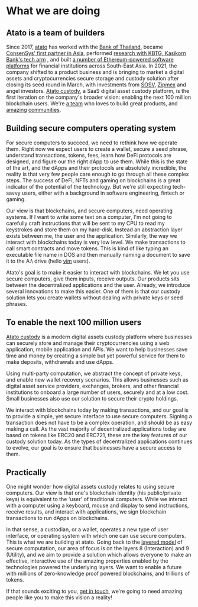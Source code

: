 # What we are doing

## Atato is a team of builders

Since 2017, [atato](https://www.atato.com) has worked with the [Bank of Thailand](https://t.sidekickopen01.com/s3t/c/5/f18dQhb0S7kF8cN81sW58NPmK2zGCwVN8Jbw_8QsRtKVnNz585vf_lTW16gGy-3NFTyN101?te=W3R5hFj4cm2zwW4mKLS-3ZVc6BW3K8Qcj4cKJQFW4fNk2Q43T4NRW3zdZsk43Q9hgW3QZmG63zdYS7W49Kwyr3T0p5DW3C7kwh3K9F3GW49KwFp1Gy-qYF4cJ2xwmMs11&si=8000000001379416&pi=87cb6d71-5f98-4b42-dfa0-2796306d4b39), became [ConsenSys' first partner in Asia](https://t.sidekickopen01.com/s3t/c/5/f18dQhb0S7kF8cN81sW58NPmK2zGCwVN8Jbw_8QsRtKVnNz585vf_lTW16gGy-3NFTyN101?te=W3R5hFj4cm2zwW3_SMDQ3yMjpkW41Y6TF4cSnrxW41RkwN3yLWKmW43SfG43z8ndpW3zhlTg1N4Km3W4fHRFD4rxjp-W1GFZjD3K78gNW49Q4C14cHYR5W4fHRGW3Kb2ZZW1Y-gFX1YZT4Bf1Vp8qH04&si=8000000001379416&pi=87cb6d71-5f98-4b42-dfa0-2796306d4b39), performed [research with KBTG, Kasikorn Bank's tech arm](https://t.sidekickopen01.com/s3t/c/5/f18dQhb0S7kF8cN81sW58NPmK2zGCwVN8Jbw_8QsRtKVnNz585vf_lTW16gGy-3NFTyN101?te=W3R5hFj4cm2zwW4mKLS-3zhrs0W43mZrX3_rgXdW43WJz_3F7xMDW41n__x4fGBqvw3zhs7S48T2&si=8000000001379416&pi=87cb6d71-5f98-4b42-dfa0-2796306d4b39) , and built [a number of Ethereum-powered software platforms](https://t.sidekickopen01.com/s3t/c/5/f18dQhb0S7kF8cN81sW58NPmK2zGCwVN8Jbw_8QsRtKVnNz585vf_lTW16gGy-3NFTyN101?te=W3R5hFj4cm2zwW4mKLS-3zhrs0w43mZrX48S2&si=8000000001379416&pi=87cb6d71-5f98-4b42-dfa0-2796306d4b39) for financial institutions across South-East Asia. In 2021, the company shifted to a product business and is bringing to market a digital assets and cryptocurrencies secure storage and custody solution after closing its seed round in March, with investments from [SOSV](https://t.sidekickopen01.com/s3t/c/5/f18dQhb0S7kF8cN81sW58NPmK2zGCwVN8Jbw_8QsRtKVnNz585vf_lTW16gGy-3NFTyN101?te=W3R5hFj4cm2zwW4mKLS-3FcLfRW3F7xSc4cHYWQW43T4P349LjRTW3T6jkg3T1McJf4cNcKz04&si=8000000001379416&pi=87cb6d71-5f98-4b42-dfa0-2796306d4b39), [Zipmex](https://t.sidekickopen01.com/s3t/c/5/f18dQhb0S7kF8cN81sW58NPmK2zGCwVN8Jbw_8QsRtKVnNz585vf_lTW16gGy-3NFTyN101?te=W3R5hFj4cm2zwW4txy6J3KcbV9W43T4NQ3CcYkTf1GJtj304&si=8000000001379416&pi=87cb6d71-5f98-4b42-dfa0-2796306d4b39) and angel investors. [Atato custody](https://t.sidekickopen01.com/s3t/c/5/f18dQhb0S7kF8cN81sW58NPmK2zGCwVN8Jbw_8QsRtKVnNz585vf_lTW16gGy-3NFTyN101?te=W3R5hFj4cm2zwW4mKLS-3zhrs0W43mZrX3_rgLPW3zhsG33Fd-wlf43Ps_104&si=8000000001379416&pi=87cb6d71-5f98-4b42-dfa0-2796306d4b39), a SaaS digital asset custody platform, is the first iteration on the company's broader vision: enabling the next 100 million blockchain users. We're [a team](https://www.linkedin.com/company/atato/) who loves to build great products, and [amazing](https://www.meetup.com/Bangkok-Enterprise-Blockchain/) [communities](https://www.meetup.com/bkkblockchain/).

## Building secure computers operating system

For secure computers to succeed, we need to rethink how we operate them. Right now we expect users to create a wallet, secure a seed phrase, understand transactions, tokens, fees, learn how DeFi protocols are designed, and figure our the right dApp to use them. While this is the state of the art, and the dApps and their protocols are absolutely incredible, the reality is that very few people care enough to go through all these complex steps. The success of DeFi, NFTs and gaming on blockchains is a great indicator of the potential of the technology. But we're still expecting tech-savvy users, either with a background in software engineering, fintech or gaming.

Our view is that blockchains, and secure computers, need operating systems. If I want to write some text on a computer, I'm not going to carefully craft instructions that will be sent to my CPU to read my keystrokes and store them on my hard-disk. Instead an abstraction layer exists between me, the user and the application. Similarly, the way we interact with blockchains today is very low level. We make transactions to call smart contracts and move tokens. This is kind of like typing an executable file name in DOS and then manually naming a document to save it to the A:\ drive \(hello [vim](https://en.wikipedia.org/wiki/Vim_%28text_editor%29) users\).

Atato's goal is to make it easier to interact with blockchains. We let you use secure computers, give them inputs, receive outputs. Our products sits between the decentralized applications and the user. Already, we introduce several innovations to make this easier. One of them is that our custody solution lets you create wallets without dealing with private keys or seed phrases.

## To enable the next 100 million users

[Atato custody](https://www.atato.com/atato-custody/) is a modern digital assets custody platform where businesses can securely store and manage their cryptocurrencies using a web application, mobile application and APIs. We want to help businesses save time and money by creating a simple but yet powerful service for them to make deposits, withdrawals and use dApps.

Using multi-party computation, we abstract the concept of private keys, and enable new wallet recovery scenarios. This allows businesses such as digital asset service providers, exchanges, brokers, and other financial institutions to onboard a large number of users, securely and at a low cost. Small businesses also use our solution to secure their crypto holdings.

We interact with blockchains today by making transactions, and our goal is to provide a simple, yet secure interface to use secure computers. Signing a transaction does not have to be a complex operation, and should be as easy making a call. As the vast majority of decentralized applications today are based on tokens like ERC20 and ERC721, these are the key features of our custody solution today. As the types of decentralized applications continues to evolve, our goal is to ensure that businesses have a secure access to them.

## Practically

One might wonder how digital assets custody relates to using secure computers. Our view is that one's blockchain identity \(his public/private keys\) is equivalent to the 'user' of traditional computers. While we interact with a computer using a keyboard, mouse and display to send instructions, receive results, and interact with applications, we sign blockchain transactions to run dApps on blockchains.

In that sense, a custodian, or a wallet, operates a new type of user interface, or operating system with which one can use secure computers. This is what we are building at atato. Going back to the [layered model](how-we-will-solve-it.md#and-put-them-together) of secure computation, our area of focus is on the layers 8 \(Interaction\) and 9 \(Utility\), and we aim to provide a solution which allows everyone to make an effective, interactive use of the amazing properties enabled by the technologies powered the underlying layers. We want to enable a future with millions of zero-knowledge proof powered blockchains, and trillions of tokens.

If that sounds exciting to you, [get in touch](https://www.linkedin.com/in/glesaint/), we're going to need amazing people like you to make this vision a reality!



